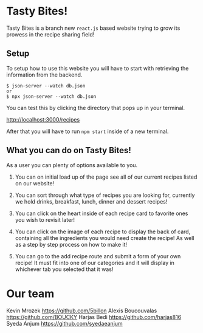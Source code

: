 # Tasty Bites!

Tasty Bites is a branch new `react.js` based website trying to grow its prowess in the recipe sharing field!

## Setup

To setup how to use this website you will have to start with retrieving the information from the backend.

```console
$ json-server --watch db.json
or
$ npx json-server --watch db.json
```

You can test this by clicking the directory that pops up in your terminal.

[http://localhost:3000/recipes](http://localhost:3000/recipes)

After that you will have to run `npm start` inside of a new terminal.

## What you can do on Tasty Bites!

As a user you can plenty of options available to you. 

1. You can on initial load up of the page see all of our current recipes listed on our website!

2. You can sort through what type of recipes you are looking for, currently we hold drinks, breakfast, lunch, dinner and dessert recipes!

3. You can click on the heart inside of each recipe card to favorite ones you wish to revisit later!

4. You can click on the image of each recipe to display the back of card, containing all the ingredients you would need create the recipe! As well as a step by step process on how to make it!

5. You can go to the add recipe route and submit a form of your own recipe! It must fit into one of our categories and it will display in whichever tab you selected that it was!

# Our team

Kevin Mrozek https://github.com/5billon
Alexis Boucouvalas https://github.com/BOUCKY
Harjas Bedi https://github.com/harjas816
Syeda Anjum https://github.com/syedaeanjum